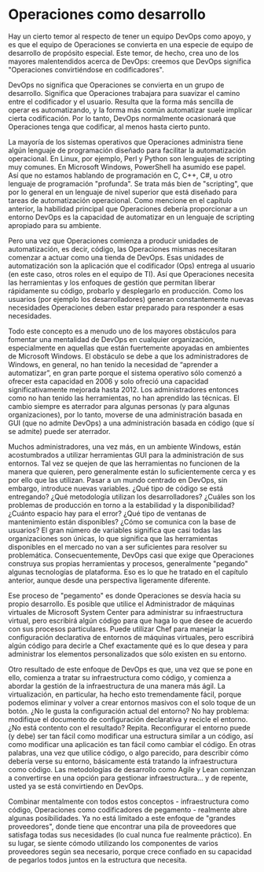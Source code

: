 # Operaciones como desarrollo

Hay un cierto temor al respecto de tener un equipo DevOps como apoyo, y es que el equipo de Operaciones se convierta en una especie de equipo de desarrollo de propósito especial. Este temor, de hecho, crea uno de los mayores malentendidos acerca de DevOps: creemos que DevOps significa "Operaciones convirtiéndose en codificadores".

DevOps no significa que Operaciones se convierta en un grupo de desarrollo. Significa que Operaciones trabajara para suavizar el camino entre el codificador y el usuario. Resulta que la forma más sencilla de operar es automatizando, y la forma más común automatizar suele implicar cierta codificación. Por lo tanto, DevOps normalmente ocasionará que Operaciones tenga que codificar, al menos hasta cierto punto.

La mayoría de los sistemas operativos que Operaciones administra tiene algún lenguaje de programación diseñado para facilitar la automatización operacional. En Linux, por ejemplo, Perl y Python son lenguajes de scripting muy comunes. En Microsoft Windows, PowerShell ha asumido ese papel. Así que no estamos hablando de programación en C,  C++, C#, u otro lenguaje de programación "profunda". Se trata más bien de "scripting", que por lo general en un lenguaje de nivel superior que está diseñado para tareas de automatización operacional. Como mencione en el capítulo anterior, la habilidad principal que Operaciones debería proporcionar a un entorno  DevOps es la capacidad de automatizar en un lenguaje de scripting apropiado para su ambiente.

Pero una vez que Operaciones comienza a producir unidades de automatización, es decir, código, las Operaciones mismas necesitaran comenzar a actuar como una tienda de DevOps. Esas unidades de automatización son la aplicación que el codificador (Ops) entrega al usuario (en este caso, otros roles en el equipo de TI). Así que Operaciones necesita las herramientas y los enfoques de gestión que permitan liberar rápidamente su código, probarlo y desplegarlo en producción. Como los usuarios (por ejemplo los desarrolladores) generan constantemente nuevas necesidades Operaciones deben estar preparado para responder a esas necesidades.

Todo este concepto es a menudo uno de los mayores obstáculos para fomentar una mentalidad de DevOps en cualquier organización, especialmente en aquellas que están fuertemente apoyadas en ambientes de Microsoft Windows. El obstáculo se debe a que los administradores de Windows, en general, no han tenido la necesidad de “aprender a automatizar”, en gran parte porque el sistema operativo sólo comenzó a ofrecer esta capacidad en 2006 y solo ofreció una capacidad significativamente mejorada hasta 2012. Los administradores entonces como no han tenido las herramientas, no han aprendido las técnicas. El cambio siempre es aterrador para algunas personas (y para algunas organizaciones), por lo tanto, moverse de una administración basada en GUI (que no admite DevOps) a una administración basada en código (que sí se admite) puede ser aterrador.

Muchos administradores, una vez más, en un ambiente Windows, están acostumbrados a utilizar herramientas GUI para la administración de sus entornos. Tal vez se quejen de que las herramientas no funcionen de la manera que quieren, pero generalmente están lo suficientemente cerca y es por ello que las utilizan. Pasar a un mundo centrado en DevOps, sin embargo, introduce nuevas variables. ¿Qué tipo de código se está entregando? ¿Qué metodología utilizan los desarrolladores? ¿Cuáles son los problemas de producción en torno a la estabilidad y la disponibilidad? ¿Cuánto espacio hay para el error? ¿Qué tipo de ventanas de mantenimiento están disponibles? ¿Cómo se comunica con la base de usuarios? El gran número de variables significa que casi todas las organizaciones son únicas, lo que significa que las herramientas disponibles en el mercado no van a ser suficientes para resolver su problemática. Consecuentemente, DevOps casi que exige que Operaciones construya sus propias herramientas y procesos, generalmente "pegando" algunas tecnologías de plataforma. Eso es lo que he tratado en el capítulo anterior, aunque desde una perspectiva ligeramente diferente.

Ese proceso de "pegamento" es donde Operaciones se desvía hacia su propio desarrollo. Es posible que utilice el Administrador de máquinas virtuales de Microsoft System Center para administrar su infraestructura virtual, pero escribirá algún código para que haga lo que desee de acuerdo con sus procesos particulares. Puede utilizar Chef para manejar la configuración declarativa de entornos de máquinas virtuales, pero escribirá algún código para decirle a Chef exactamente qué es lo que desea y para administrar los elementos personalizados que sólo existen en su entorno.

Otro resultado de este enfoque de DevOps es que, una vez que se pone en ello, comienza a tratar su infraestructura como código, y comienza a abordar la gestión de la infraestructura de una manera más ágil. La virtualización, en particular, ha hecho esto tremendamente fácil, porque podemos eliminar y volver a crear entornos masivos con el solo toque de un botón. ¿No le gusta la configuración actual del entorno? No hay problema: modifique el documento de configuración declarativa y recicle el entorno. ¿No está contento con el resultado? Repita. Reconfigurar el entorno puede (y debe) ser tan fácil como modificar una estructura similar a un código, así como modificar una aplicación es tan fácil como cambiar el código. En otras palabras, una vez que utilice código, o algo parecido, para describir cómo debería verse su entorno, básicamente está tratando la infraestructura como código. Las metodologías de desarrollo como Agile y Lean comienzan a convertirse en una opción para gestionar infraestructura... y de repente, usted ya se está convirtiendo en DevOps.

Combinar mentalmente con todos estos conceptos - infraestructura como código, Operaciones como codificadores de pegamento - realmente abre algunas posibilidades. Ya no está limitado a este enfoque de "grandes proveedores", donde tiene que encontrar una pila de proveedores que satisfaga todas sus necesidades (lo cual nunca fue realmente práctico). En su lugar, se siente cómodo utilizando los componentes de varios proveedores según sea necesario, porque crece confiado en su capacidad de pegarlos todos juntos en la estructura que necesita.
